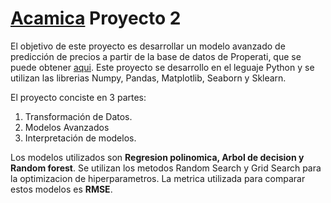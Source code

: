 # [Acamica](acamica.com) Proyecto 2

El objetivo de este proyecto es desarrollar un modelo avanzado de predicción de precios a partir de la base de datos de Properati, que se puede obtener [aqui](https://drive.google.com/uc?export=download&id=1Ugbsw5XbNRbglomSQO1qkAgMFB_3BzmB). Este proyecto se desarrollo en el leguaje Python y se utilizan las librerias Numpy, Pandas, Matplotlib, Seaborn y Sklearn. 

El proyecto conciste en 3 partes:
1. Transformación de Datos.
2. Modelos Avanzados
3. Interpretación de modelos.

Los modelos utilizados son **Regresion polinomica, Arbol de decision y Random forest**. Se utilizan los metodos Random Search y Grid Search para la optimizacion de hiperparametros. La metrica utilizada para comparar estos modelos es **RMSE**.



